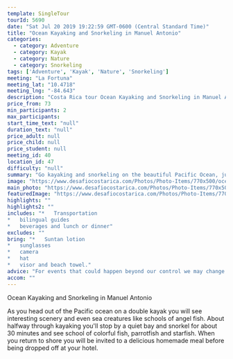 ```yaml
---
template: SingleTour
tourId: 5690
date: "Sat Jul 20 2019 19:22:59 GMT-0600 (Central Standard Time)"
title: "Ocean Kayaking and Snorkeling in Manuel Antonio"
categories: 
  - category: Adventure
  - category: Kayak
  - category: Nature
  - category: Snorkeling
tags: ['Adventure', 'Kayak', 'Nature', 'Snorkeling']
meeting: "La Fortuna"
meeting_lat: "10.4718"
meeting_lng: "-84.643"
description: "Costa Rica tour Ocean Kayaking and Snorkeling in Manuel Antonio, id 5690"
price_from: 73
min_participants: 2
max_participants: 
start_time_text: "null"
duration_text: "null"
price_adult: null
price_child: null
price_student: null
meeting_id: 40
location_id: 47
difficulty: "null"
summary: "Go kayaking and snorkeling on the beautiful Pacific Ocean, just off the coast of Manuel Antonio. See beautiful underwater creatures and stunning tropical landscape and then finish the tour off with an on-boat barbeque."
image: "https://www.desafiocostarica.com/Photos/Photo-Items/770x500/ocean-kayaking-and-snorkeling-in-manuel-antonio-1415655558.jpg"
main_photo: "https://www.desafiocostarica.com/Photos/Photo-Items/770x500/ocean-kayaking-and-snorkeling-in-manuel-antonio-1415655558.jpg"
featuredImage: "https://www.desafiocostarica.com/Photos/Photo-Items/770x500/ocean-kayaking-and-snorkeling-in-manuel-antonio-1415655558.jpg"
highlights: ""
highlights2: ""
includes: "*   Transportation
*   bilingual guides
*   beverages and lunch or dinner"
excludes: ""
bring: "*   Suntan lotion
*   sunglasses
*   camera
*   hat
*   visor and beach towel."
advice: "For events that could happen beyond our control we may change to a more-suitable tour with an equal or similar adventure-appeal or offer other tour options so you don't miss out on a fun day in Costa Rica. We reserve the right to cancel a trip due to unfavorable conditions & will only run a tour according to our policies. Full refund is given if (on rare occasion) no tour is run."
accom: ""
---
```

Ocean Kayaking and Snorkeling in Manuel Antonio

As you head out of the Pacific ocean on a double kayak you will see interesting scenery and even sea creatures like schools of angel fish. About halfway through kayaking you'll stop by a quiet bay and snorkel for about 30 minutes and see school of colorful fish, parrotfish and starfish. When you return to shore you will be invited to a delicious homemade meal before being dropped off at your hotel.